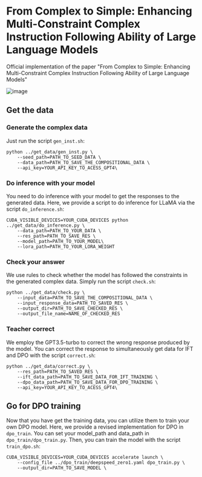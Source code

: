 # From Complex to Simple: Enhancing Multi-Constraint Complex Instruction Following Ability of Large Language Models
Official implementation of the paper "From Complex to Simple: Enhancing Multi-Constraint Complex Instruction Following Ability of Large Language Models"

![image](https://github.com/meowpass/FCS/assets/56729976/debacf40-1858-402b-b94a-700e7b7ad20b)


## Get the data

### Generate the complex data

Just run the script `gen_inst.sh`:

```shell
python ../get_data/gen_inst.py \
    --seed_path=PATH_TO_SEED_DATA \
    --data_path=PATH_TO_SAVE_THE_COMPOSITIONAL_DATA \
    --api_key=YOUR_API_KEY_TO_ACESS_GPT4\
```



### Do inference with your model

You need to do inference with your model to get the responses to the generated data. Here, we provide a script to do inference for LLaMA via the script `do_inference.sh`:

```shell
CUDA_VISIBLE_DEVICES=YOUR_CUDA_DEVICES python ../get_data/do_inference.py \
    --data_path=PATH_TO_YOUR_DATA \
    --res_path=PATH_TO_SAVE_RES \
    --model_path=PATH_TO_YOUR_MODEL\
    --lora_path=PATH_TO_YOUR_LORA_WEIGHT
```



### Check your answer

We use rules to check whether the model has followed the constraints in the generated complex data. Simply run the script `check.sh`:

```shell
python ../get_data/check.py \
    --input_data=PATH_TO_SAVE_THE_COMPOSITIONAL_DATA \
    --input_response_data=PATH_TO_SAVED_RES \
    --output_dir=PATH_TO_SAVE_CHECKED_RES \
    --output_file_name=NAME_OF_CHECKED_RES
```



### Teacher correct

We employ the GPT3.5-turbo to correct the wrong response produced by the model. You can correct the response to simultaneously get data for IFT and DPO with the script `correct.sh`:

```shell
python ../get_data/correct.py \
    --res_path=PATH_TO_SAVED_RES \
    --ift_data_path=PATH_TO_SAVE_DATA_FOR_IFT_TRAINING \
    --dpo_data_path=PATH_TO_SAVE_DATA_FOR_DPO_TRAINING \
    --api_key=YOUR_API_KEY_TO_ACESS_GPT4\
```



## Go for DPO training

Now that you have get the training data, you can utilize them to train your own DPO model. Here, we provide a revised implementation for DPO in `dpo_train`. You can set your model_path and data_path in `dpo_train/dpo_train.py`. Then, you can train the model with the script `train_dpo.sh`:

```shell
CUDA_VISIBLE_DEVICES=YOUR_CUDA_DEVICES accelerate launch \
    --config_file ../dpo_train/deepspeed_zero1.yaml dpo_train.py \
    --output_dir=PATH_TO_SAVE_MODEL \
```

